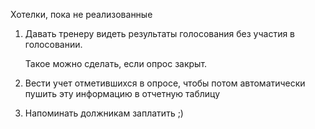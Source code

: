 ﻿Хотелки, пока не реализованные
1. Давать тренеру видеть результаты голосования без участия в голосовании.
   
    Такое можно сделать, если опрос закрыт.
2. Вести учет отметившихся в опросе, чтобы потом автоматически пушить эту информацию в отчетную таблицу
3. Напоминать должникам заплатить ;)